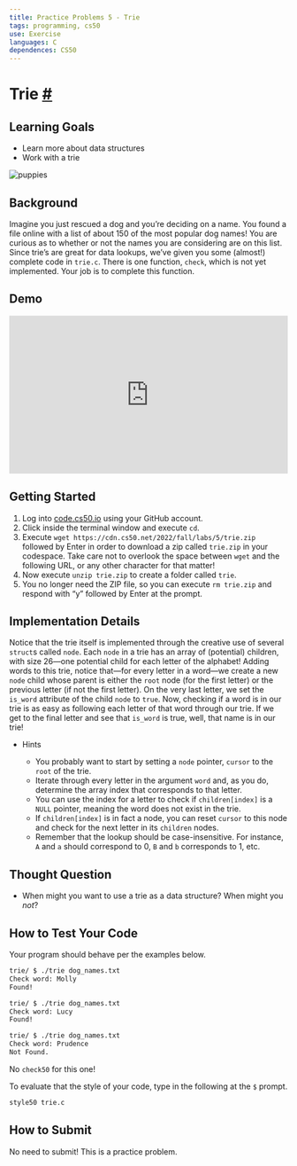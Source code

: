 ```yaml
---
title: Practice Problems 5 - Trie
tags: programming, cs50
use: Exercise
languages: C
dependences: CS50
---
```


# Trie [#](https://cs50.harvard.edu/x/2023/problems/5/trie//#trie)

## Learning Goals

-   Learn more about data structures
-   Work with a trie

![puppies](https://cs50.harvard.edu/x/2023/problems/5/trie/puppies.jpeg)

## Background

Imagine you just rescued a dog and you’re deciding on a name. You found a file online with a list of about 150 of the most popular dog names! You are curious as to whether or not the names you are considering are on this list. Since trie’s are great for data lookups, we’ve given you some (almost!) complete code in `trie.c`. There is one function, `check`, which is not yet implemented. Your job is to complete this function.

## Demo

<iframe src="https://asciinema.org/a/JukHED1VvaJLFHMJbIvLksgF1/iframe?autoplay=1&amp;loop=1&amp;cols=100&amp;rows=12" id="asciicast-iframe-JukHED1VvaJLFHMJbIvLksgF1" name="asciicast-iframe-JukHED1VvaJLFHMJbIvLksgF1" scrolling="no" allowfullscreen="true" style="overflow: hidden; margin: 0px; border: 0px; display: inline-block; width: 100%; float: none; visibility: visible; height: 285px;"></iframe>

## Getting Started

1.  Log into [code.cs50.io](https://code.cs50.io/) using your GitHub account.
2.  Click inside the terminal window and execute `cd`.
3.  Execute `wget https://cdn.cs50.net/2022/fall/labs/5/trie.zip` followed by Enter in order to download a zip called `trie.zip` in your codespace. Take care not to overlook the space between `wget` and the following URL, or any other character for that matter!
4.  Now execute `unzip trie.zip` to create a folder called `trie`.
5.  You no longer need the ZIP file, so you can execute `rm trie.zip` and respond with “y” followed by Enter at the prompt.

## Implementation Details

Notice that the trie itself is implemented through the creative use of several `struct`s called `node`. Each `node` in a trie has an array of (potential) children, with size 26—one potential child for each letter of the alphabet! Adding words to this trie, notice that—for every letter in a word—we create a new `node` child whose parent is either the `root` node (for the first letter) or the previous letter (if not the first letter). On the very last letter, we set the `is_word` attribute of the child `node` to `true`. Now, checking if a word is in our trie is as easy as following each letter of that word through our trie. If we get to the final letter and see that `is_word` is true, well, that name is in our trie!

-   Hints
    
    -   You probably want to start by setting a `node` pointer, `cursor` to the `root` of the trie.
    -   Iterate through every letter in the argument `word` and, as you do, determine the array index that corresponds to that letter.
    -   You can use the index for a letter to check if `children[index]` is a `NULL` pointer, meaning the word does not exist in the trie.
    -   If `children[index]` is in fact a node, you can reset `cursor` to this node and check for the next letter in its `children` nodes.
    -   Remember that the lookup should be case-insensitive. For instance, `A` and `a` should correspond to 0, `B` and `b` corresponds to 1, etc.
    

## Thought Question

-   When might you want to use a trie as a data structure? When might you _not_?

## How to Test Your Code

Your program should behave per the examples below.

```bash
trie/ $ ./trie dog_names.txt
Check word: Molly
Found!
```

```bash
trie/ $ ./trie dog_names.txt
Check word: Lucy
Found!
```

```bash
trie/ $ ./trie dog_names.txt
Check word: Prudence
Not Found.
```

No `check50` for this one!

To evaluate that the style of your code, type in the following at the `$` prompt.

```bash
style50 trie.c
```

## How to Submit

No need to submit! This is a practice problem.
